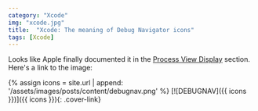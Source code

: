 ```yaml
---
category: "Xcode"
img: "xcode.jpg"
title:  "Xcode: The meaning of Debug Navigator icons"
tags: [Xcode]
---
```

Looks like Apple finally documented it in the [Process View Display](https://developer.apple.com/library/ios/documentation/DeveloperTools/Conceptual/debugging_with_xcode/chapters/debugging_tools.html#//apple_ref/doc/uid/TP40015022-CH8-SW19) section. Here's a link to the image:

{% assign icons = site.url | append: '/assets/images/posts/content/debugnav.png' %}
[![DEBUGNAV]({{ icons }})]({{ icons }}){: .cover-link}
